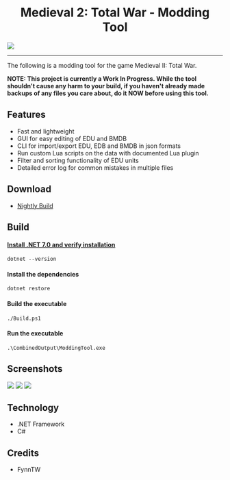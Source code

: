 <h1 align="center">
  Medieval 2: Total War - Modding Tool
</h1>

![](https://i.imgur.com/pS2ChZI.png)

---

The following is a modding tool for the game Medieval II: Total War.

**NOTE: This project is currently a Work In Progress. While the tool shouldn't cause any harm to your build, if you haven't already made backups of any files you care about, do it NOW before using this tool.**

## Features

- Fast and lightweight
- GUI for easy editing of EDU and BMDB
- CLI for import/export EDU, EDB and BMDB in json formats
- Run custom Lua scripts on the data with documented Lua plugin
- Filter and sorting functionality of EDU units
- Detailed error log for common mistakes in multiple files

## Download

- [Nightly Build](https://nightly.link/FynnTW/ModdingTool/workflows/build-modding-tool/master/M2TW-Modding-Tool.zip)

## Build

#### [Install .NET 7.0 and verify installation](https://dotnet.microsoft.com/en-us/download/dotnet/7.0)

`dotnet --version`

#### Install the dependencies

`dotnet restore`

#### Build the executable

`./Build.ps1`

#### Run the executable

`.\CombinedOutput\ModdingTool.exe`

## Screenshots

![](https://i.imgur.com/1oMX7HM)
![](https://i.imgur.com/A2lm4EX)
![](https://i.imgur.com/yypUhp7)

## Technology

- .NET Framework
- C#

## Credits

- FynnTW
